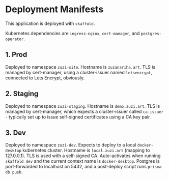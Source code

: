 # Deployment Manifests

This application is deployed with `skaffold`.

Kubernetes dependencies are `ingress-nginx`, `cert-manager`, and `postgres-operator`.

## 1. Prod

Deployed to namespace `zuzi-site`. Hostname is `zuzanariha.art`. TLS is managed by cert-manager, using a cluster-issuer named `letsencrypt`, connected to Lets Encrypt, obviously.

## 2. Staging

Deployed to namespace `zuzi-staging`. Hostname is `demo.zuzi.art`. TLS is managed by cert-manager, which expects a cluster-issuer called `ca-issuer` - typically set up to issue self-signed certificates using a CA key pair.

## 3. Dev

Deployed to namespace `zuzi-dev`. Expects to deploy to a local `docker-desktop` kubernetes cluster. Hostname is `local.zuzi.art` (mapping to 127.0.0.1). TLS is used with a self-signed CA. Auto-activates when running `skaffold dev` and the current context name is `docker-desktop`. Postgres is port-forwarded to localhost on 5432, and a post-deploy script runs `prisma db push`.
